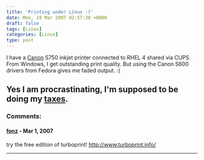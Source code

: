 ```yaml
---
title: 'Printing under Linux :('
date: Mon, 19 Mar 2007 02:57:38 +0000
draft: false
tags: [Linux]
categories: [Linux]
type: post
---
```


I have a [Canon](http://www.canonusa.com) S750 inkjet printer connected to RHEL 4 shared via CUPS. From Windows, I get outstanding print quality. But using the Canon S600 drivers from Fedora gives me faded output. :(

Yes I am procrastinating, I'm supposed to be doing my [taxes](http://zeusville.wordpress.com/2007/03/18/procrastination/).
---
### Comments:
#### [fonz]( "fonz@gmx.at") - <time datetime="2007-03-19 03:43:31">Mar 1, 2007</time>

try the free edition of turboprint! http://www.turboprint.info/
<hr />
